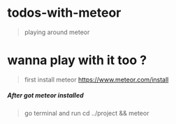 # todos-with-meteor
> playing around meteor

# wanna play with it too ?

> first install meteor https://www.meteor.com/install
##### After got meteor installed
> go terminal and run 
cd ../project && meteor
